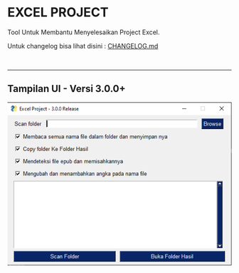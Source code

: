 # EXCEL PROJECT

Tool Untuk Membantu Menyelesaikan Project Excel.

Untuk changelog bisa lihat disini : [CHANGELOG.md](https://github.com/AerellDev/Excel-Project/blob/master/CHANGELOG.md)

<br/>

----------------------------------------------------------------------
## Tampilan UI - Versi 3.0.0+
![](https://raw.githubusercontent.com/AerellDev/Excel-Project/master/images/gui1.PNG)
